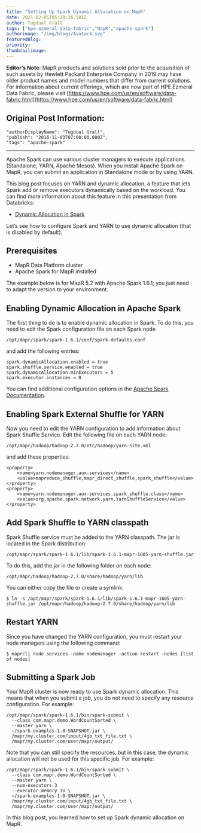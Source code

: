 ```yaml
---
title: "Setting Up Spark Dynamic Allocation on MapR"
date: 2021-02-05T05:19:26.501Z
author: Tugdual Grall 
tags: ["hpe-ezmeral-data-fabric","MapR","apache-spark"]
authorimage: "/img/blogs/Avatar4.svg"
featuredBlog:
priority:
thumbnailimage:
---
```

**Editor’s Note:** MapR products and solutions sold prior to the acquisition of such assets by Hewlett Packard Enterprise Company in 2019 may have older product names and model numbers that differ from current solutions. For information about current offerings, which are now part of HPE Ezmeral Data Fabric, please visit [https://www.hpe.com/us/en/software/data-fabric.html](https://www.hpe.com/us/en/software/data-fabric.html)

## Original Post Information:

```
"authorDisplayName": "Tugdual Grall",
"publish": "2016-11-03T07:00:00.000Z",
"tags": "apache-spark"
```
---
Apache Spark can use various cluster managers to execute applications (Standalone, YARN, Apache Mesos). When you install Apache Spark on MapR, you can submit an application in Standalone mode or by using YARN.

This blog post focuses on YARN and dynamic allocation, a feature that lets Spark add or remove executors dynamically based on the workload. You can find more information about this feature in this presentation from Databricks:

*   <a target='\_blank'  href='https://www.slideshare.net/databricks/dynamic-allocation-in-spark'>Dynamic Allocation in Spark</a>

Let’s see how to configure Spark and YARN to use dynamic allocation (that is disabled by default).

## Prerequisites

*   MapR Data Platform cluster
*   Apache Spark for MapR installed

The example below is for MapR 5.2 with Apache Spark 1.6.1; you just need to adapt the version to your environment.

## Enabling Dynamic Allocation in Apache Spark

The first thing to do is to enable dynamic allocation in Spark. To do this, you need to edit the Spark configuration file on each Spark node

```
/opt/mapr/spark/spark-1.6.1/conf/spark-defaults.conf
```

and add the following entries:

```
spark.dynamicAllocation.enabled = true
spark.shuffle.service.enabled = true
spark.dynamicAllocation.minExecutors = 5 
spark.executor.instances = 0

```

You can find additional configuration options in the <a target='\_blank'  href='http://spark.apache.org/docs/1.6.1/configuration.html#dynamic-allocation'>Apache Spark Documentation</a>.

## Enabling Spark External Shuffle for YARN

Now you need to edit the YARN configuration to add information about Spark Shuffle Service. Edit the following file on each YARN node:

```
/opt/mapr/hadoop/hadoop-2.7.0/etc/hadoop/yarn-site.xml

```

and add these properties:

```
<property>
    <name>yarn.nodemanager.aux-services</name>
    <value>mapreduce_shuffle,mapr_direct_shuffle,spark_shuffle</value>
</property>
<property>
    <name>yarn.nodemanager.aux-services.spark_shuffle.class</name>
    <value>org.apache.spark.network.yarn.YarnShuffleService</value>
</property>

```

## Add Spark Shuffle to YARN classpath

Spark Shuffle service must be added to the YARN classpath. The jar is located in the Spark distribution:

```
/opt/mapr/spark/spark-1.6.1/lib/spark-1.6.1-mapr-1605-yarn-shuffle.jar
```

To do this, add the jar in the following folder on each node:

```
/opt/mapr/hadoop/hadoop-2.7.0/share/hadoop/yarn/lib

```

You can either copy the file or create a symlink:

```
$ ln -s /opt/mapr/spark/spark-1.6.1/lib/spark-1.6.1-mapr-1605-yarn-shuffle.jar /opt/mapr/hadoop/hadoop-2.7.0/share/hadoop/yarn/lib

```

## Restart YARN

Since you have changed the YARN configuration, you must restart your node managers using the following command:

```
$ maprcli node services -name nodemanager -action restart -nodes [list of nodes]

```

## Submitting a Spark Job

Your MapR cluster is now ready to use Spark dynamic allocation. This means that when you submit a job, you do not need to specify any resource configuration. For example:

```
/opt/mapr/spark/spark-1.6.1/bin/spark-submit \
  --class com.mapr.demo.WordCountSorted \
  --master yarn \
  ~/spark-examples-1.0-SNAPSHOT.jar \
  /mapr/my.cluster.com/input/4gb_txt_file.txt \
  /mapr/my.cluster.com/user/mapr/output/

```

Note that you can still specify the resources, but in this case, the dynamic allocation will not be used for this specific job. For example:

```
/opt/mapr/spark/spark-1.6.1/bin/spark-submit \
  --class com.mapr.demo.WordCountSorted \
  --master yarn \
  --num-executors 3
  --executor-memory 1G \
  ~/spark-examples-1.0-SNAPSHOT.jar \
  /mapr/my.cluster.com/input/4gb_txt_file.txt \
  /mapr/my.cluster.com/user/mapr/output/

```
In this blog post, you learned how to set up Spark dynamic allocation on MapR.